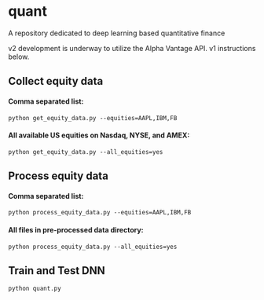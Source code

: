 # quant
A repository dedicated to deep learning based quantitative finance

v2 development is underway to utilize the Alpha Vantage API.  v1 instructions below.

## Collect equity data
#### Comma separated list:
```
python get_equity_data.py --equities=AAPL,IBM,FB
```
#### All available US equities on Nasdaq, NYSE, and AMEX:
```
python get_equity_data.py --all_equities=yes
```
## Process equity data
#### Comma separated list:
```
python process_equity_data.py --equities=AAPL,IBM,FB
```
#### All files in pre-processed data directory:
```
python process_equity_data.py --all_equities=yes
```
## Train and Test DNN
```
python quant.py
```
